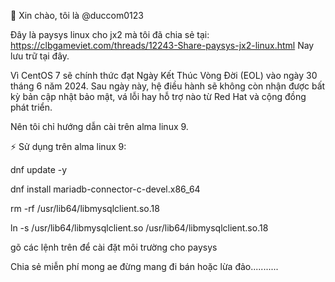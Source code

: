👋 Xin chào, tôi là @duccom0123

Đây là paysys linux cho jx2 mà tôi đã chia sẻ tại:
https://clbgameviet.com/threads/12243-Share-paysys-jx2-linux.html
Nay lưu trữ tại đây.

Vì CentOS 7 sẽ chính thức đạt Ngày Kết Thúc Vòng Đời (EOL) vào ngày 30 tháng 6 năm 2024. Sau ngày này, hệ điều hành sẽ không còn nhận được bất kỳ bản cập nhật bảo mật, vá lỗi hay hỗ trợ nào từ Red Hat và cộng đồng phát triển.

Nên tôi chỉ hướng dẫn cài trên alma linux 9.

⚡ Sử dụng trên alma linux 9:

dnf update -y

dnf install mariadb-connector-c-devel.x86_64

rm -rf /usr/lib64/libmysqlclient.so.18

ln -s /usr/lib64/libmysqlclient.so /usr/lib64/libmysqlclient.so.18

gõ các lệnh trên để cài đặt môi trường cho paysys

Chia sẻ miễn phí mong ae đừng mang đi bán hoặc lừa đảo...........